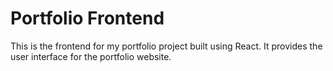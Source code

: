 # Portfolio Frontend

This is the frontend for my portfolio project built using React. It provides the user interface for the portfolio website.
